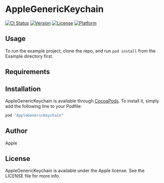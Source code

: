 # AppleGenericKeychain

[![CI Status](http://img.shields.io/travis/Coeur/GenericKeychain.svg?style=flat)](https://travis-ci.org/Coeur/GenericKeychain)
[![Version](https://img.shields.io/cocoapods/v/AppleGenericKeychain.svg?style=flat)](http://cocoapods.org/pods/AppleGenericKeychain)
[![License](https://img.shields.io/cocoapods/l/AppleGenericKeychain.svg?style=flat)](http://cocoapods.org/pods/AppleGenericKeychain)
[![Platform](https://img.shields.io/cocoapods/p/AppleGenericKeychain.svg?style=flat)](http://cocoapods.org/pods/AppleGenericKeychain)

## Usage

To run the example project, clone the repo, and run `pod install` from the Example directory first.

## Requirements

## Installation

AppleGenericKeychain is available through [CocoaPods](http://cocoapods.org). To install
it, simply add the following line to your Podfile:

```ruby
pod "AppleGenericKeychain"
```

## Author

Apple

## License

AppleGenericKeychain is available under the Apple license. See the LICENSE file for more info.
